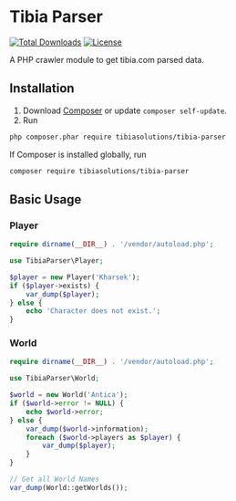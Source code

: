 # Tibia Parser

[![Total Downloads](https://img.shields.io/packagist/dt/tibiasolutions/tibia-parser.svg?style=flat-square)](https://packagist.org/packages/tibiasolutions/tibia-parser)
[![License](https://img.shields.io/packagist/l/tibiasolutions/tibia-parser.svg?style=flat-square)](https://packagist.org/packages/tibiasolutions/tibia-parser)

A PHP crawler module to get tibia.com parsed data.  

## Installation

1. Download [Composer](http://getcomposer.org/doc/00-intro.md) or update `composer self-update`.
2. Run
```bash
php composer.phar require tibiasolutions/tibia-parser
```

If Composer is installed globally, run
```bash
composer require tibiasolutions/tibia-parser
```

## Basic Usage

### Player
```php
require dirname(__DIR__) . '/vendor/autoload.php';

use TibiaParser\Player;

$player = new Player('Kharsek');
if ($player->exists) {
	var_dump($player);
} else {
	echo 'Character does not exist.';
}
```

### World
```php
require dirname(__DIR__) . '/vendor/autoload.php';

use TibiaParser\World;

$world = new World('Antica');
if ($world->error != NULL) {
	echo $world->error;
} else {
	var_dump($world->information);
	foreach ($world->players as $player) {
		var_dump($player);
	}
}

// Get all World Names
var_dump(World::getWorlds());
```

